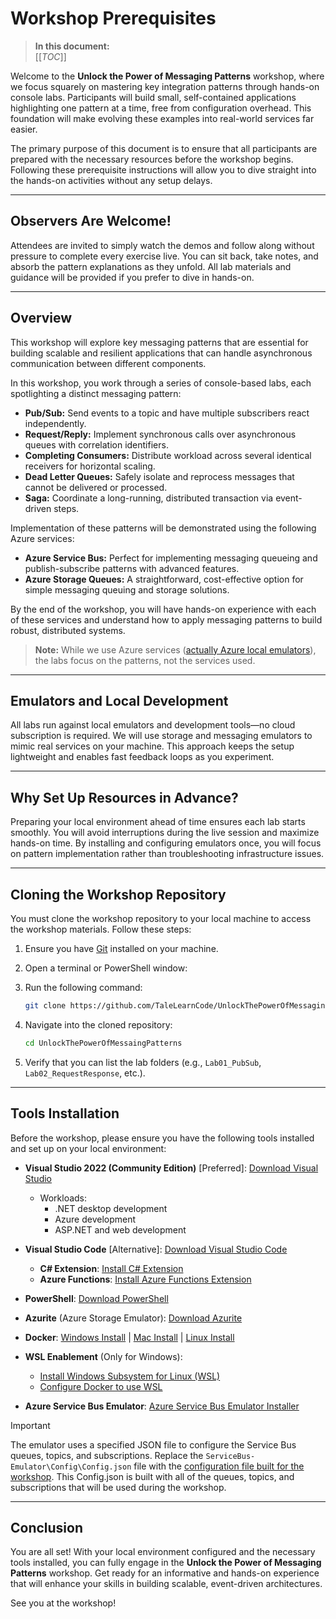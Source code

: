 # Workshop Prerequisites

> **In this document:**  
> [[_TOC_]]

Welcome to the **Unlock the Power of Messaging Patterns** workshop, where we focus squarely on mastering key integration patterns through hands-on console labs. Participants will build small, self-contained applications highlighting one pattern at a time, free from configuration overhead. This foundation will make evolving these examples into real-world services far easier.

The primary purpose of this document is to ensure that all participants are prepared with the necessary resources before the workshop begins. Following these prerequisite instructions will allow you to dive straight into the hands-on activities without any setup delays.

---

## Observers Are Welcome!

Attendees are invited to simply watch the demos and follow along without pressure to complete every exercise live. You can sit back, take notes, and absorb the pattern explanations as they unfold. All lab materials and guidance will be provided if you prefer to dive in hands-on.

---

## Overview

This workshop will explore key messaging patterns that are essential for building scalable and resilient applications that can handle asynchronous communication between different components.

In this workshop, you work through a series of console-based labs, each spotlighting a distinct messaging pattern:

- **Pub/Sub:** Send events to a topic and have multiple subscribers react independently.
- **Request/Reply:** Implement synchronous calls over asynchronous queues with correlation identifiers.
- **Completing Consumers:** Distribute workload across several identical receivers for horizontal scaling.
- **Dead Letter Queues:** Safely isolate and reprocess messages that cannot be delivered or processed.
- **Saga:** Coordinate a long-running, distributed transaction via event-driven steps.

Implementation of these patterns will be demonstrated using the following Azure services:

- **Azure Service Bus:** Perfect for implementing messaging queueing and publish-subscribe patterns with advanced features.
- **Azure Storage Queues:** A straightforward, cost-effective option for simple messaging queuing and storage solutions.

By the end of the workshop, you will have hands-on experience with each of these services and understand how to apply messaging patterns to build robust, distributed systems.

> **Note:** While we use Azure services ([actually Azure local emulators](#emulators-and-local-development)), the labs focus on the patterns, not the services used.

---

## Emulators and Local Development

All labs run against local emulators and development tools—no cloud subscription is required. We will use storage and messaging emulators to mimic real services on your machine. This approach keeps the setup lightweight and enables fast feedback loops as you experiment.

---

## Why Set Up Resources in Advance?

Preparing your local environment ahead of time ensures each lab starts smoothly. You will avoid interruptions during the live session and maximize hands-on time. By installing and configuring emulators once, you will focus on pattern implementation rather than troubleshooting infrastructure issues.

---

## Cloning the Workshop Repository

You must clone the workshop repository to your local machine to access the workshop materials. Follow these steps:

1. Ensure you have [Git](https://git-scm.com/) installed on your machine.

2. Open a terminal or PowerShell window:

3. Run the following command:

   ```bash
   git clone https://github.com/TaleLearnCode/UnlockThePowerOfMessagingPatterns.git
   ```

4. Navigate into the cloned repository:

   ```bash
   cd UnlockThePowerOfMessaingPatterns
   ```

5. Verify that you can list the lab folders (e.g., `Lab01_PubSub`, `Lab02_RequestResponse`, etc.).

---

## Tools Installation

Before the workshop, please ensure you have the following tools installed and set up on your local environment:

- **Visual Studio 2022 (Community Edition)** [Preferred]: [Download Visual Studio](https://visualstudio.microsoft.com/vs/community/)
  - Workloads: 
    - .NET desktop development
    - Azure development
    - ASP.NET and web development

- **Visual Studio Code** [Alternative]: [Download Visual Studio Code](https://code.visualstudio.com/)
  - **C# Extension**: [Install C# Extension](https://marketplace.visualstudio.com/items?itemName=ms-dotnettools.csharp)
  - **Azure Functions**: [Install Azure Functions Extension](https://marketplace.visualstudio.com/items?itemName=ms-azuretools.vscode-azurefunctions)

- **PowerShell**: [Download PowerShell](https://docs.microsoft.com/en-us/powershell/scripting/install/installing-powershell)

- **Azurite** (Azure Storage Emulator): [Download Azurite](https://docs.microsoft.com/en-us/azure/storage/common/storage-use-azurite)

- **Docker**: [Windows Install](https://docs.docker.com/desktop/setup/install/windows-install/) | [Mac Install](https://docs.docker.com/desktop/setup/install/mac-install/) | [Linux Install](https://docs.docker.com/desktop/setup/install/linux/)

- **WSL Enablement** (Only for Windows):

  - [Install Windows Subsystem for Linux (WSL)](https://learn.microsoft.com/en-us/windows/wsl/install)
  - [Configure Docker to use WSL](https://docs.docker.com/desktop/features/wsl/#:~:text=Turn%20on%20Docker%20Desktop%20WSL%202%201%20Download,engine%20..%20...%206%20Select%20Apply%20%26%20Restart.)

- **Azure Service Bus Emulator**: [Azure Service Bus Emulator Installer](https://github.com/Azure/azure-service-bus-emulator-installer)

> [!IMPORTANT] 
> The emulator uses a specified JSON file to configure the Service Bus queues, topics, and subscriptions. Replace the `ServiceBus-Emulator\Config\Config.json` file with the [configuration file built for the workshop](config.json). This Config.json is built with all of the queues, topics, and subscriptions that will be used during the workshop.

---

## Conclusion

You are all set! With your local environment configured and the necessary tools installed, you can fully engage in the **Unlock the Power of Messaging Patterns** workshop. Get ready for an informative and hands-on experience that will enhance your skills in building scalable, event-driven architectures.

See you at the workshop!